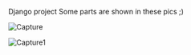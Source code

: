 Django project 
Some parts are shown in these pics ;)


![Capture](https://user-images.githubusercontent.com/73699926/146889744-e78fbca7-bb2e-444a-8ae7-d1b8ad7c4a98.JPG)


![Capture1](https://user-images.githubusercontent.com/73699926/146890090-52004761-4038-4db3-a460-22753e3bb277.JPG)


